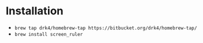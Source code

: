 # Installation #

-   `brew tap drk4/homebrew-tap https://bitbucket.org/drk4/homebrew-tap/`
-   `brew install screen_ruler`